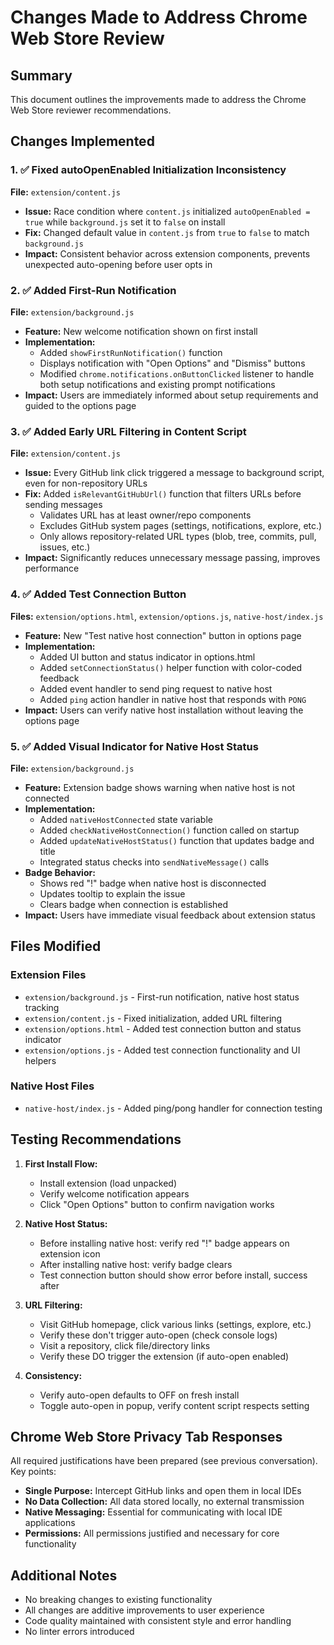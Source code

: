 # Changes Made to Address Chrome Web Store Review

## Summary
This document outlines the improvements made to address the Chrome Web Store reviewer recommendations.

## Changes Implemented

### 1. ✅ Fixed autoOpenEnabled Initialization Inconsistency
**File:** `extension/content.js`
- **Issue:** Race condition where `content.js` initialized `autoOpenEnabled = true` while `background.js` set it to `false` on install
- **Fix:** Changed default value in `content.js` from `true` to `false` to match `background.js`
- **Impact:** Consistent behavior across extension components, prevents unexpected auto-opening before user opts in

### 2. ✅ Added First-Run Notification
**File:** `extension/background.js`
- **Feature:** New welcome notification shown on first install
- **Implementation:**
  - Added `showFirstRunNotification()` function
  - Displays notification with "Open Options" and "Dismiss" buttons
  - Modified `chrome.notifications.onButtonClicked` listener to handle both setup notifications and existing prompt notifications
- **Impact:** Users are immediately informed about setup requirements and guided to the options page

### 3. ✅ Added Early URL Filtering in Content Script
**File:** `extension/content.js`
- **Issue:** Every GitHub link click triggered a message to background script, even for non-repository URLs
- **Fix:** Added `isRelevantGitHubUrl()` function that filters URLs before sending messages
  - Validates URL has at least owner/repo components
  - Excludes GitHub system pages (settings, notifications, explore, etc.)
  - Only allows repository-related URL types (blob, tree, commits, pull, issues, etc.)
- **Impact:** Significantly reduces unnecessary message passing, improves performance

### 4. ✅ Added Test Connection Button
**Files:** `extension/options.html`, `extension/options.js`, `native-host/index.js`
- **Feature:** New "Test native host connection" button in options page
- **Implementation:**
  - Added UI button and status indicator in options.html
  - Added `setConnectionStatus()` helper function with color-coded feedback
  - Added event handler to send ping request to native host
  - Added `ping` action handler in native host that responds with `PONG`
- **Impact:** Users can verify native host installation without leaving the options page

### 5. ✅ Added Visual Indicator for Native Host Status
**File:** `extension/background.js`
- **Feature:** Extension badge shows warning when native host is not connected
- **Implementation:**
  - Added `nativeHostConnected` state variable
  - Added `checkNativeHostConnection()` function called on startup
  - Added `updateNativeHostStatus()` function that updates badge and title
  - Integrated status checks into `sendNativeMessage()` calls
- **Badge Behavior:**
  - Shows red "!" badge when native host is disconnected
  - Updates tooltip to explain the issue
  - Clears badge when connection is established
- **Impact:** Users have immediate visual feedback about extension status

## Files Modified

### Extension Files
- `extension/background.js` - First-run notification, native host status tracking
- `extension/content.js` - Fixed initialization, added URL filtering
- `extension/options.html` - Added test connection button and status indicator
- `extension/options.js` - Added test connection functionality and UI helpers

### Native Host Files
- `native-host/index.js` - Added ping/pong handler for connection testing

## Testing Recommendations

1. **First Install Flow:**
   - Install extension (load unpacked)
   - Verify welcome notification appears
   - Click "Open Options" button to confirm navigation works

2. **Native Host Status:**
   - Before installing native host: verify red "!" badge appears on extension icon
   - After installing native host: verify badge clears
   - Test connection button should show error before install, success after

3. **URL Filtering:**
   - Visit GitHub homepage, click various links (settings, explore, etc.)
   - Verify these don't trigger auto-open (check console logs)
   - Visit a repository, click file/directory links
   - Verify these DO trigger the extension (if auto-open enabled)

4. **Consistency:**
   - Verify auto-open defaults to OFF on fresh install
   - Toggle auto-open in popup, verify content script respects setting

## Chrome Web Store Privacy Tab Responses

All required justifications have been prepared (see previous conversation). Key points:

- **Single Purpose:** Intercept GitHub links and open them in local IDEs
- **No Data Collection:** All data stored locally, no external transmission
- **Native Messaging:** Essential for communicating with local IDE applications
- **Permissions:** All permissions justified and necessary for core functionality

## Additional Notes

- No breaking changes to existing functionality
- All changes are additive improvements to user experience
- Code quality maintained with consistent style and error handling
- No linter errors introduced

